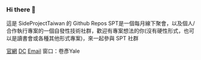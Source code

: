 ### Hi there 👋

這是 SideProjectTaiwan 的 Github Repos
SPT是一個每月線下聚會，以及個人/合作執行專案的一個自發性技術社群，歡迎有專案想法的你(沒有硬性形式，也可以是讀書會或各種其他形式專案)，來一起參與 SPT 社群


[官網](https://sideproj.tw/)
[DC](https://discord.gg/bSyfGp2XSY)
[Email](sideproj210@gmail.com)
窗口：卷彥Yale
